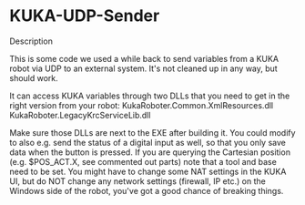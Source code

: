 # KUKA-UDP-Sender
Description

This is some code we used a while back to send variables from a KUKA robot via UDP to an external system. It's not cleaned up in any way, but should work.

It can access KUKA variables through two DLLs that you need to get in the right version from your robot:
KukaRoboter.Common.XmlResources.dll
KukaRoboter.LegacyKrcServiceLib.dll

Make sure those DLLs are next to the EXE after building it. You could modify to also e.g. send the status of a digital input as well, so that you only save data when the button is pressed. If you are querying the Cartesian position (e.g. $POS_ACT.X, see commented out parts) note that a tool and base need to be set.
You might have to change some NAT settings in the KUKA UI, but do NOT change any network settings (firewall, IP etc.) on the Windows side of the robot, you've got a good chance of breaking things.

